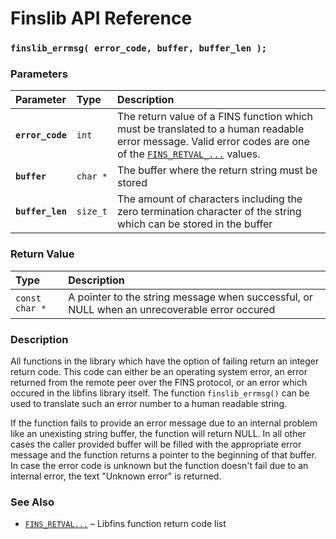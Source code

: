 # Finslib API Reference

### `finslib_errmsg( error_code, buffer, buffer_len );`

### Parameters

| Parameter | Type | Description |
| :--- | :--- | :--- |
|**`error_code`**|`int`|The return value of a FINS function which must be translated to a human readable error message. Valid error codes are one of the [`FINS_RETVAL_...`](FINS_RETVAL.md) values.|
|**`buffer`**|`char *`|The buffer where the return string must be stored|
|**`buffer_len`**|`size_t`|The amount of characters including the zero termination character of the string which can be stored in the buffer|

### Return Value

| Type | Description |
| :--- | :--- |
|`const char *`|A pointer to the string message when successful, or NULL when an unrecoverable error occured|

### Description

All functions in the library which have the option of failing return an integer return code. This code can either be an operating system error, an error returned from the remote peer over the FINS protocol, or an error which occured in the libfins library itself. The function `finslib_errmsg()` can be used to translate such an error number to a human readable string.

If the function fails to provide an error message due to an internal problem like an unexisting string buffer, the function will return NULL.  In all other cases the caller provided buffer will be filled with the appropriate error message and the function returns a pointer to the beginning of that buffer. In case the error code is unknown but the function doesn't fail due to an internal error, the text "Unknown error" is returned.

### See Also

* [`FINS_RETVAL...`](FINS_RETVAL.md) &ndash; Libfins function return code list
